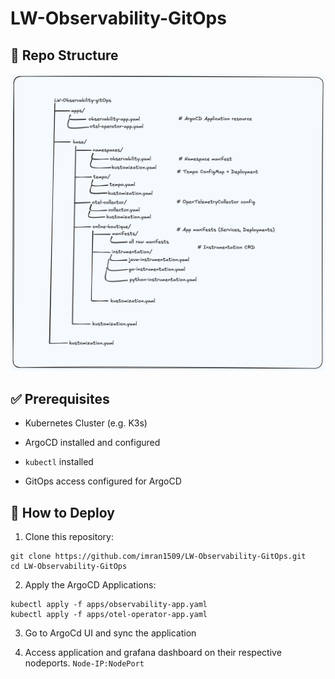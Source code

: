 # LW-Observability-GitOps

## :file_folder: Repo Structure

![](https://github.com/imran1509/LW-Tasks/blob/main/Screenshots/LW-gitops.png)

## ✅ Prerequisites

- Kubernetes Cluster (e.g. K3s)

- ArgoCD installed and configured

- `kubectl` installed

- GitOps access configured for ArgoCD

## 🔧 How to Deploy

1. Clone this repository:

```
git clone https://github.com/imran1509/LW-Observability-GitOps.git
cd LW-Observability-GitOps
```

2. Apply the ArgoCD Applications:

```
kubectl apply -f apps/observability-app.yaml
kubectl apply -f apps/otel-operator-app.yaml

```

3. Go to ArgoCd UI and sync the application

4. Access application and grafana dashboard on their respective nodeports. `Node-IP:NodePort`
